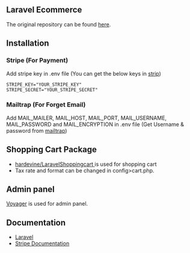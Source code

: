## Laravel Ecommerce
The original repository can be found [here](https://github.com/drehimself/laravel-ecommerce-example).

## Installation

### Stripe (For Payment)
Add stripe key in .env file (You can get the below keys in [strip](https://stripe.com/))

```
STRIPE_KEY="YOUR_STRIPE_KEY"
STRIPE_SECRET="YOUR_STRIPE_SECRET"
```

### Mailtrap (For Forget Email)
Add MAIL_MAILER, MAIL_HOST, MAIL_PORT, MAIL_USERNAME, MAIL_PASSWORD and MAIL_ENCRYPTION in .env file (Get Username & password from [mailtrap](https://mailtrap.io/inboxes))

## Shopping Cart Package

- [ hardevine/LaravelShoppingcart ](https://github.com/hardevine/LaravelShoppingcart) is used for shopping cart
- Tax rate and format can be changed in config>cart.php.

## Admin panel

[Voyager](https://voyager.devdojo.com/) is used for admin panel.

## Documentation

- [Laravel](https://laravel.com/docs/8.x)
- [Stripe Documentation](https://stripe.com/docs/stripe-js)

